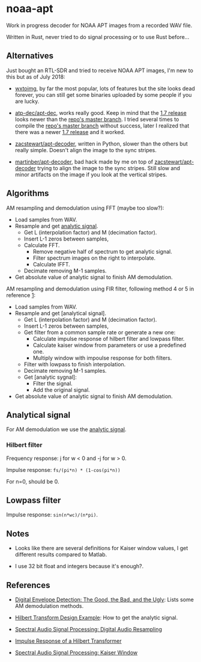# noaa-apt

Work in progress decoder for NOAA APT images from a recorded WAV file.

Written in Rust, never tried to do signal processing or to use Rust before...

## Alternatives

Just bought an RTL-SDR and tried to receive NOAA APT images, I'm new to this but
as of July 2018:

- [wxtoimg], by far the most popular, lots of features but the site looks dead
  forever, you can still get some binaries uploaded by some people if you are
  lucky.

- [atp-dec/apt-dec], works really good. Keep in mind that the [1.7 release]
  looks newer than the [repo's master branch]. I tried several times to compile
  the [repo's master branch] without success, later I realized that there was a
  newer [1.7 release] and it worked.

- [zacstewart/apt-decoder], written in Python, slower than the others but really
  simple. Doesn't align the image to the sync stripes.

- [martinber/apt-decoder], bad hack made by me on top of
  [zacstewart/apt-decoder] trying to align the image to the sync stripes. Still
  slow and minor artifacts on the image if you look at the vertical stripes.

[wxtoimg]: http://wxtoimg.com/
[atp-dec/apt-dec]: https://github.com/csete/aptdec
[1.7 release]: https://github.com/csete/aptdec/releases
[repo's master branch]: https://github.com/csete/aptdec
[zacstewart/apt-decoder]: https://github.com/zacstewart/apt-decoder
[martinber/apt-decoder]: https://github.com/martinber/apt-decoder

## Algorithms

AM resampling and demodulation using FFT (maybe too slow?):

- Load samples from WAV.
- Resample and get [analytic signal].
  - Get L (interpolation factor) and M (decimation factor).
  - Insert L-1 zeros between samples,
  - Calculate FFT.
    - Remove negative half of spectrum to get analytic signal.
    - Filter spectrum images on the right to interpolate.
    - Calculate IFFT.
  - Decimate removing M-1 samples.
- Get absolute value of analytic signal to finish AM demodulation.

AM resampling and demodulation using FIR filter, following method 4 or 5 in
reference [1]:

- Load samples from WAV.
- Resample and get [analytical signal].
  - Get L (interpolation factor) and M (decimation factor).
  - Insert L-1 zeros between samples,
  - Get filter from a common sample rate or generate a new one:
    - Calculate impulse response of hilbert filter and lowpass filter.
    - Calculate kaiser window from parameters or use a predefined one.
    - Multiply window with impoulse response for both filters.
  - Filter with lowpass to finish interpolation.
  - Decimate removing M-1 samples.
  - Get [analytic sygnal]:
    - Filter the signal.
    - Add the original signal.
- Get absolute value of analytic signal to finish AM demodulation.


## Analytical signal

For AM demodulation we use the [analytic signal].

### Hilbert filter

Frequency response: j for w < 0 and -j for w > 0.

Impulse response: `fs/(pi*n) * (1-cos(pi*n))`

For n=0, should be 0.

## Lowpass filter

Impulse response: `sin(n*wc)/(n*pi)`.

## Notes

- Looks like there are several definitions for Kaiser window values, I get
  different results compared to Matlab.

- I use 32 bit float and integers because it's enough?.

## References

- [Digital Envelope Detection: The Good, the Bad, and the Ugly][1]: Lists some
  AM demodulation methods.

- [Hilbert Transform Design Example][2]: How to get the analytic signal.

- [Spectral Audio Signal Processing: Digital Audio Resampling][3]

- [Impulse Response of a Hilbert Transformer][4]

- [Spectral Audio Signal Processing: Kaiser Window][5]

[1]: https://www.dsprelated.com/showarticle/938.php
[2]: https://www.dsprelated.com/freebooks/sasp/Hilbert_Transform_Design_Example.html
[3]: https://ccrma.stanford.edu/~jos/resample/
[4]: https://flylib.com/books/en/2.729.1/impulse_response_of_a_hilbert_transformer.html
[5]: https://ccrma.stanford.edu/~jos/sasp/Kaiser_Window.html

[analytic signal]: https://en.wikipedia.org/wiki/Analytic_signal
